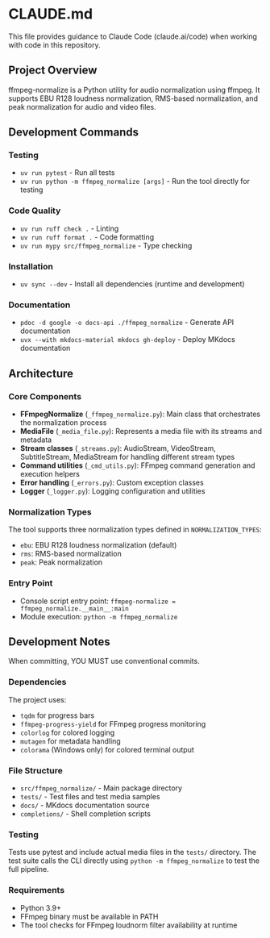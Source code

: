 # CLAUDE.md

This file provides guidance to Claude Code (claude.ai/code) when working with code in this repository.

## Project Overview

ffmpeg-normalize is a Python utility for audio normalization using ffmpeg. It supports EBU R128 loudness normalization, RMS-based normalization, and peak normalization for audio and video files.

## Development Commands

### Testing
- `uv run pytest` - Run all tests
- `uv run python -m ffmpeg_normalize [args]` - Run the tool directly for testing

### Code Quality
- `uv run ruff check .` - Linting
- `uv run ruff format .` - Code formatting  
- `uv run mypy src/ffmpeg_normalize` - Type checking

### Installation
- `uv sync --dev` - Install all dependencies (runtime and development)

### Documentation
- `pdoc -d google -o docs-api ./ffmpeg_normalize` - Generate API documentation
- `uvx --with mkdocs-material mkdocs gh-deploy` - Deploy MKdocs documentation

## Architecture

### Core Components

- **FFmpegNormalize** (`_ffmpeg_normalize.py`): Main class that orchestrates the normalization process
- **MediaFile** (`_media_file.py`): Represents a media file with its streams and metadata
- **Stream classes** (`_streams.py`): AudioStream, VideoStream, SubtitleStream, MediaStream for handling different stream types
- **Command utilities** (`_cmd_utils.py`): FFmpeg command generation and execution helpers
- **Error handling** (`_errors.py`): Custom exception classes
- **Logger** (`_logger.py`): Logging configuration and utilities

### Normalization Types
The tool supports three normalization types defined in `NORMALIZATION_TYPES`:
- `ebu`: EBU R128 loudness normalization (default)
- `rms`: RMS-based normalization
- `peak`: Peak normalization

### Entry Point
- Console script entry point: `ffmpeg-normalize = ffmpeg_normalize.__main__:main`
- Module execution: `python -m ffmpeg_normalize`

## Development Notes

When committing, YOU MUST use conventional commits.

### Dependencies
The project uses:
- `tqdm` for progress bars
- `ffmpeg-progress-yield` for FFmpeg progress monitoring
- `colorlog` for colored logging
- `mutagen` for metadata handling
- `colorama` (Windows only) for colored terminal output

### File Structure
- `src/ffmpeg_normalize/` - Main package directory
- `tests/` - Test files and test media samples
- `docs/` - MKdocs documentation source
- `completions/` - Shell completion scripts

### Testing
Tests use pytest and include actual media files in the `tests/` directory. The test suite calls the CLI directly using `python -m ffmpeg_normalize` to test the full pipeline.

### Requirements
- Python 3.9+
- FFmpeg binary must be available in PATH
- The tool checks for FFmpeg loudnorm filter availability at runtime
